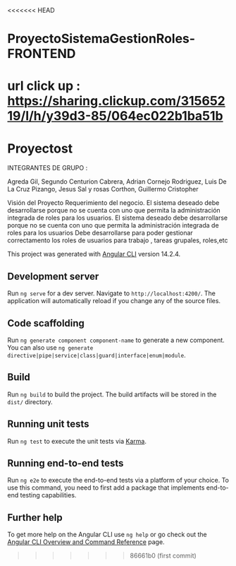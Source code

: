 <<<<<<< HEAD
# ProyectoSistemaGestionRoles-FRONTEND

url click up : https://sharing.clickup.com/31565219/l/h/y39d3-85/064ec022b1ba51b
=======
# Proyectost

INTEGRANTES DE GRUPO :

Agreda Gil, Segundo
Centurion Cabrera, Adrian
Cornejo Rodriguez, Luis
De La Cruz Pizango, Jesus
Sal y rosas Corthon, Guillermo Cristopher


Visión del Proyecto
Requerimiento del negocio.
El sistema deseado debe desarrollarse porque no se cuenta con uno que permita la administración integrada de roles para los usuarios.
El sistema deseado debe desarrollarse porque no se cuenta con uno que permita la administración integrada de roles para los usuarios
Debe desarrollarse para poder gestionar correctamento los roles de usuarios para trabajo , tareas grupales, roles,etc





This project was generated with [Angular CLI](https://github.com/angular/angular-cli) version 14.2.4.

## Development server

Run `ng serve` for a dev server. Navigate to `http://localhost:4200/`. The application will automatically reload if you change any of the source files.

## Code scaffolding

Run `ng generate component component-name` to generate a new component. You can also use `ng generate directive|pipe|service|class|guard|interface|enum|module`.

## Build

Run `ng build` to build the project. The build artifacts will be stored in the `dist/` directory.

## Running unit tests

Run `ng test` to execute the unit tests via [Karma](https://karma-runner.github.io).

## Running end-to-end tests

Run `ng e2e` to execute the end-to-end tests via a platform of your choice. To use this command, you need to first add a package that implements end-to-end testing capabilities.

## Further help

To get more help on the Angular CLI use `ng help` or go check out the [Angular CLI Overview and Command Reference](https://angular.io/cli) page.
>>>>>>> 86661b0 (first commit)
